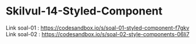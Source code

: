 # Skilvul-14-Styled-Component
Link soal-01 : https://codesandbox.io/s/soal-01-styled-component-f7gkv
Link soal-02 : https://codesandbox.io/s/soal-02-style-components-06li7
